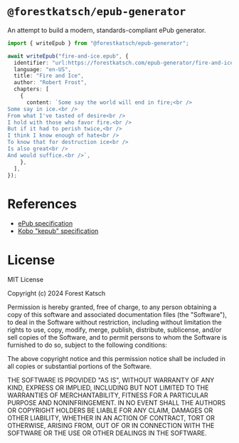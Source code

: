 # `@forestkatsch/epub-generator`

An attempt to build a modern, standards-compliant ePub generator.

```ts
import { writeEpub } from "@forestkatsch/epub-generator";

await writeEpub("fire-and-ice.epub", {
  identifier: "url:https://forestkatsch.com/epub-generator/fire-and-ice.epub",
  language: "en-US",
  title: "Fire and Ice",
  author: "Robert Frost",
  chapters: [
    {
      content: `Some say the world will end in fire;<br />
Some say in ice.<br />
From what I've tasted of desire<br />
I hold with those who favor fire.<br />
But if it had to perish twice,<br />
I think I know enough of hate<br />
To know that for destruction ice<br />
Is also great<br />
And would suffice.<br />`,
    },
  ],
});
```

# References

- [ePub specification](https://www.w3.org/TR/epub-33/)
- [Kobo "kepub" specification](https://github.com/kobolabs/epub-spec)

# License

MIT License

Copyright (c) 2024 Forest Katsch

Permission is hereby granted, free of charge, to any person obtaining a copy
of this software and associated documentation files (the "Software"), to deal
in the Software without restriction, including without limitation the rights
to use, copy, modify, merge, publish, distribute, sublicense, and/or sell
copies of the Software, and to permit persons to whom the Software is
furnished to do so, subject to the following conditions:

The above copyright notice and this permission notice shall be included in all
copies or substantial portions of the Software.

THE SOFTWARE IS PROVIDED "AS IS", WITHOUT WARRANTY OF ANY KIND, EXPRESS OR
IMPLIED, INCLUDING BUT NOT LIMITED TO THE WARRANTIES OF MERCHANTABILITY,
FITNESS FOR A PARTICULAR PURPOSE AND NONINFRINGEMENT. IN NO EVENT SHALL THE
AUTHORS OR COPYRIGHT HOLDERS BE LIABLE FOR ANY CLAIM, DAMAGES OR OTHER
LIABILITY, WHETHER IN AN ACTION OF CONTRACT, TORT OR OTHERWISE, ARISING FROM,
OUT OF OR IN CONNECTION WITH THE SOFTWARE OR THE USE OR OTHER DEALINGS IN THE
SOFTWARE.
